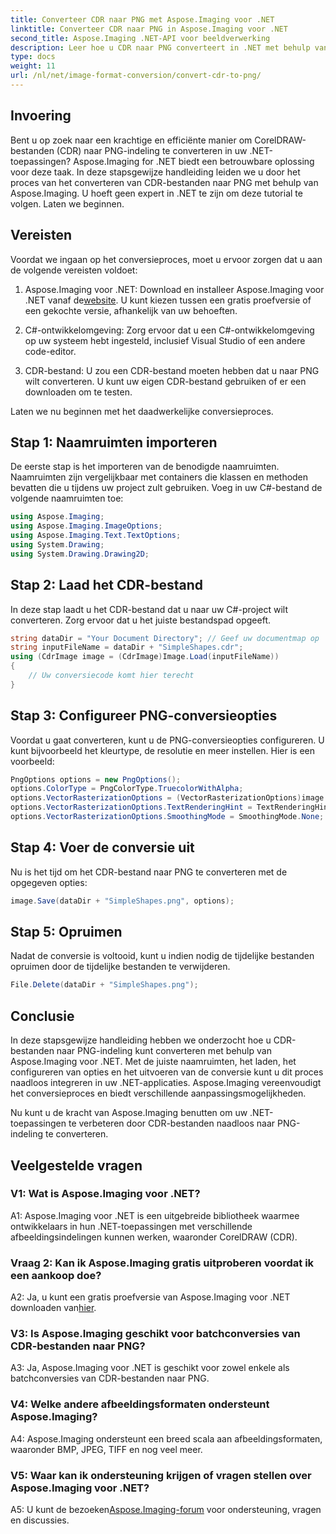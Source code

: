 ```yaml
---
title: Converteer CDR naar PNG met Aspose.Imaging voor .NET
linktitle: Converteer CDR naar PNG in Aspose.Imaging voor .NET
second_title: Aspose.Imaging .NET-API voor beeldverwerking
description: Leer hoe u CDR naar PNG converteert in .NET met behulp van Aspose.Imaging. Deze stapsgewijze handleiding vereenvoudigt het proces.
type: docs
weight: 11
url: /nl/net/image-format-conversion/convert-cdr-to-png/
---
```

## Invoering

Bent u op zoek naar een krachtige en efficiënte manier om CorelDRAW-bestanden (CDR) naar PNG-indeling te converteren in uw .NET-toepassingen? Aspose.Imaging for .NET biedt een betrouwbare oplossing voor deze taak. In deze stapsgewijze handleiding leiden we u door het proces van het converteren van CDR-bestanden naar PNG met behulp van Aspose.Imaging. U hoeft geen expert in .NET te zijn om deze tutorial te volgen. Laten we beginnen.

## Vereisten

Voordat we ingaan op het conversieproces, moet u ervoor zorgen dat u aan de volgende vereisten voldoet:

1.  Aspose.Imaging voor .NET: Download en installeer Aspose.Imaging voor .NET vanaf de[website](https://releases.aspose.com/imaging/net/). U kunt kiezen tussen een gratis proefversie of een gekochte versie, afhankelijk van uw behoeften.

2. C#-ontwikkelomgeving: Zorg ervoor dat u een C#-ontwikkelomgeving op uw systeem hebt ingesteld, inclusief Visual Studio of een andere code-editor.

3. CDR-bestand: U zou een CDR-bestand moeten hebben dat u naar PNG wilt converteren. U kunt uw eigen CDR-bestand gebruiken of er een downloaden om te testen.

Laten we nu beginnen met het daadwerkelijke conversieproces.

## Stap 1: Naamruimten importeren

De eerste stap is het importeren van de benodigde naamruimten. Naamruimten zijn vergelijkbaar met containers die klassen en methoden bevatten die u tijdens uw project zult gebruiken. Voeg in uw C#-bestand de volgende naamruimten toe:

```csharp
using Aspose.Imaging;
using Aspose.Imaging.ImageOptions;
using Aspose.Imaging.Text.TextOptions;
using System.Drawing;
using System.Drawing.Drawing2D;
```

## Stap 2: Laad het CDR-bestand

In deze stap laadt u het CDR-bestand dat u naar uw C#-project wilt converteren. Zorg ervoor dat u het juiste bestandspad opgeeft.

```csharp
string dataDir = "Your Document Directory"; // Geef uw documentmap op
string inputFileName = dataDir + "SimpleShapes.cdr";
using (CdrImage image = (CdrImage)Image.Load(inputFileName))
{
    // Uw conversiecode komt hier terecht
}
```

## Stap 3: Configureer PNG-conversieopties

Voordat u gaat converteren, kunt u de PNG-conversieopties configureren. U kunt bijvoorbeeld het kleurtype, de resolutie en meer instellen. Hier is een voorbeeld:

```csharp
PngOptions options = new PngOptions();
options.ColorType = PngColorType.TruecolorWithAlpha;
options.VectorRasterizationOptions = (VectorRasterizationOptions)image.GetDefaultOptions(new object[] { Color.White, image.Width, image.Height });
options.VectorRasterizationOptions.TextRenderingHint = TextRenderingHint.SingleBitPerPixel;
options.VectorRasterizationOptions.SmoothingMode = SmoothingMode.None;
```

## Stap 4: Voer de conversie uit

Nu is het tijd om het CDR-bestand naar PNG te converteren met de opgegeven opties:

```csharp
image.Save(dataDir + "SimpleShapes.png", options);
```

## Stap 5: Opruimen

Nadat de conversie is voltooid, kunt u indien nodig de tijdelijke bestanden opruimen door de tijdelijke bestanden te verwijderen.

```csharp
File.Delete(dataDir + "SimpleShapes.png");
```

## Conclusie

In deze stapsgewijze handleiding hebben we onderzocht hoe u CDR-bestanden naar PNG-indeling kunt converteren met behulp van Aspose.Imaging voor .NET. Met de juiste naamruimten, het laden, het configureren van opties en het uitvoeren van de conversie kunt u dit proces naadloos integreren in uw .NET-applicaties. Aspose.Imaging vereenvoudigt het conversieproces en biedt verschillende aanpassingsmogelijkheden.

Nu kunt u de kracht van Aspose.Imaging benutten om uw .NET-toepassingen te verbeteren door CDR-bestanden naadloos naar PNG-indeling te converteren.

## Veelgestelde vragen

### V1: Wat is Aspose.Imaging voor .NET?

A1: Aspose.Imaging voor .NET is een uitgebreide bibliotheek waarmee ontwikkelaars in hun .NET-toepassingen met verschillende afbeeldingsindelingen kunnen werken, waaronder CorelDRAW (CDR).

### Vraag 2: Kan ik Aspose.Imaging gratis uitproberen voordat ik een aankoop doe?

 A2: Ja, u kunt een gratis proefversie van Aspose.Imaging voor .NET downloaden van[hier](https://releases.aspose.com/).

### V3: Is Aspose.Imaging geschikt voor batchconversies van CDR-bestanden naar PNG?

A3: Ja, Aspose.Imaging voor .NET is geschikt voor zowel enkele als batchconversies van CDR-bestanden naar PNG.

### V4: Welke andere afbeeldingsformaten ondersteunt Aspose.Imaging?

A4: Aspose.Imaging ondersteunt een breed scala aan afbeeldingsformaten, waaronder BMP, JPEG, TIFF en nog veel meer.

### V5: Waar kan ik ondersteuning krijgen of vragen stellen over Aspose.Imaging voor .NET?

 A5: U kunt de bezoeken[Aspose.Imaging-forum](https://forum.aspose.com/) voor ondersteuning, vragen en discussies.